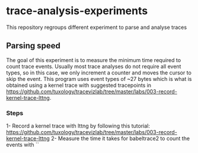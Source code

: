# trace-analysis-experiments
This repository regroups different experiment to parse and analyse traces

## Parsing speed

The goal of this experiment is to measure the minimum time required to count trace events. Usually most trace analyses do not require all event types, so in this case, we only increment a counter and moves the cursor to skip the event. This program uses event types of ~27 bytes which is what is obtained using a kernel trace with suggested tracepoints in https://github.com/tuxology/tracevizlab/tree/master/labs/003-record-kernel-trace-lttng.

### Steps

1- Record a kernel trace with lttng by following this tutorial: https://github.com/tuxology/tracevizlab/tree/master/labs/003-record-kernel-trace-lttng
2- Measure the time it takes for babeltrace2 to count the events with ``